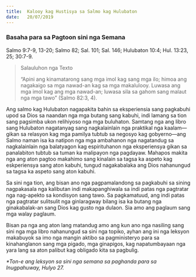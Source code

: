 ```yaml
---
title:  Kalooy kag Hustisya sa Salmo kag Hulubaton
date:   20/07/2019
---
```


### Basaha para sa Pagtoon sini nga Semana
Salmo 9:7-9, 13-20;  Salmo 82;  Sal. 101; Sal. 146;  Hulubaton 10:4;  Hul. 13:23, 25;  30:7-9.

> <p>Salauluhon nga Texto</p>
> “Apini ang kinamatarong sang mga imol kag sang mga ilo; himoa ang nagakaigo sa mga nawad-an kag sa mga makalulooy. Luwasa ang mga imol kag ang mga nawad-an; luwasa sila sa gahom sang malaut nga mga tawo” (Salmo 82:3, 4).

Ang salmo kag Hulubaton nagapakita bahin sa eksperiensia sang pagkabuhi upod sa Dios sa naandan nga mga butang sang kabuhi, indi lamang sa tion sang pagsimba ukon relihiyoso nga mga buluhaton.  Samtang nga ang libro sang Hulubaton nagatanyag sang nagkalainlain nga praktikal nga kaalam—gikan sa relasyon kag mga pamilya tubtub sa negosyo kag gobyerno—ang Salmo naman isa ka natipon nga mga ambahanon nga nagatandug sa nagkalainlain nga balatyagon kag espirituhanon nga eksperiensya gikan sa panalabiton tubtub sa tuman ka malipayon nga pagdayaw.  Mahapos makita nga ang aton pagtoo makahimo sang kinalain sa tagsa ka aspeto kag eskperiensya sang aton kabuhi, tungud nagakabalaka ang Dios nahanungud sa tagsa ka aspeto sang aton kabuhi.

Sa sini nga tion, ang bisan ano nga pagpamalandong sa pagkabuhi sa sining nagpakasala nga kalibutan indi makapanghiwala sa indi patas nga pagtratar nga nag-apekto sa kondisyon sang tawo.  Sa pagkamatuud, ang indi patas nga pagtratar sulitsulit nga ginlaragway bilang isa ka butang nga ginakabalak-an sang Dios kag gusto nga dulaon.  Sia amo ang paglaum sang mga walay paglaum.

Bisan pa nga ang aton lang matandug amo ang kun ano nga nasiling sang sini nga mga libro nahanungud sa sini nga topiko, ayhan ang ini nga leksyon makabuyok sa imo nga mangin aktibo sa pagministeryo para sa kinahanglanon sang mga pigado, mga ginapigos, kag napatumbayaan nga yara lang sa aton palibut kag obligado kita sa pagbulig.

_*Ton-e ang leksyon sa sini nga semana sa paghanda para sa Inugpahuway, Hulyo 27._
